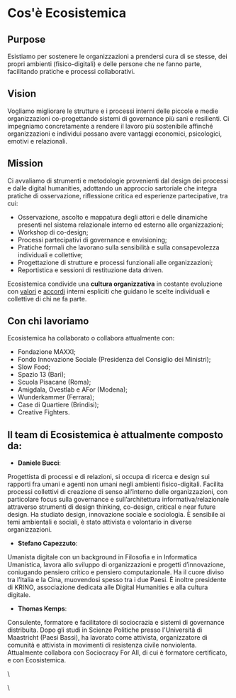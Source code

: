 # Cos'è Ecosistemica

## Purpose

Esistiamo per sostenere le organizzazioni a prendersi cura di se stesse, dei propri ambienti (fisico-digitali) e delle persone che ne fanno parte, facilitando pratiche e processi collaborativi.

## Vision

Vogliamo migliorare le strutture e i processi interni delle piccole e medie organizzazioni co-progettando sistemi di governance più sani e resilienti. Ci impegniamo concretamente a rendere il lavoro più sostenibile affinché organizzazioni e individui possano avere vantaggi economici, psicologici, emotivi e relazionali.

## Mission

Ci avvaliamo di strumenti e metodologie provenienti dal design dei processi e dalle digital humanities, adottando un approccio sartoriale che integra pratiche di osservazione, riflessione critica ed esperienze partecipative, tra cui:

* Osservazione, ascolto e mappatura degli attori e delle dinamiche presenti nel sistema relazionale interno ed esterno alle organizzazioni;&#x20;
* Workshop di co-design;&#x20;
* Processi partecipativi di governance e envisioning;
* Pratiche formali che lavorano sulla sensibilità e sulla consapevolezza individuali e collettive;
* Progettazione di strutture e processi funzionali alle organizzazioni;
* Reportistica e sessioni di restituzione data driven.

Ecosistemica condivide una **cultura organizzativa** in costante evoluzione con [valori](../i-nostri-valori.md) e [accordi](broken-reference) interni espliciti che guidano le scelte individuali e collettive di chi ne fa parte.&#x20;

## Con chi lavoriamo

Ecosistemica ha collaborato o collabora attualmente con:

* Fondazione MAXXI;
* Fondo Innovazione Sociale (Presidenza del Consiglio dei Ministri);
* Slow Food;
* Spazio 13 (Bari);
* Scuola Pisacane (Roma);
* Amigdala, Ovestlab e AFor  (Modena);
* Wunderkammer (Ferrara);
* Case di Quartiere (Brindisi);
* Creative Fighters.

## Il team di Ecosistemica è attualmente composto da:&#x20;

* **Daniele Bucci**:

Progettista di processi e di relazioni, si occupa di ricerca e design sui rapporti fra umani e agenti non umani negli ambienti fisico-digitali. Facilita processi collettivi di creazione di senso all’interno delle organizzazioni, con particolare focus sulla governance e sull’architettura informativa/relazionale attraverso strumenti di design thinking, co-design, critical e near future design. Ha studiato design, innovazione sociale e sociologia. È sensibile ai temi ambientali e sociali, è stato attivista e volontario in diverse organizzazioni.

* **Stefano Capezzuto**:

Umanista digitale con un background in Filosofia e in Informatica Umanistica, lavora allo sviluppo di organizzazioni e progetti d’innovazione, coniugando pensiero critico e pensiero computazionale. Ha il cuore diviso tra l’Italia e la Cina, muovendosi spesso tra i due Paesi. È inoltre presidente di KRINO, associazione dedicata alle Digital Humanities e alla cultura digitale.

* **Thomas Kemps**:

Consulente, formatore e facilitatore di sociocrazia e sistemi di governance distribuita. Dopo gli studi in Scienze Politiche presso l'Università di Maastricht (Paesi Bassi), ha lavorato come attivista, organizzatore di comunità e attivista in movimenti di resistenza civile nonviolenta. Attualmente collabora con Sociocracy For All, di cui è formatore certificato, e con Ecosistemica.

\


\
